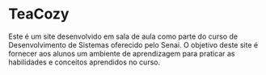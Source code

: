 # TeaCozy
Este é um site desenvolvido em sala de aula como parte do curso de Desenvolvimento de Sistemas oferecido pelo Senai. O objetivo deste site é fornecer aos alunos um ambiente de aprendizagem para praticar as habilidades e conceitos aprendidos no curso.

